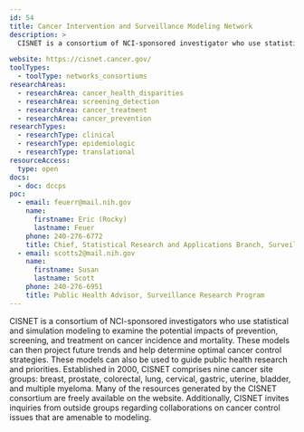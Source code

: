 ```yaml
---
id: 54
title: Cancer Intervention and Surveillance Modeling Network
description: >
  CISNET is a consortium of NCI-sponsored investigator who use statistical and simulation modeling to predict the effects of cancer interventions.

website: https://cisnet.cancer.gov/
toolTypes:
  - toolType: networks_consortiums
researchAreas:
  - researchArea: cancer_health_disparities
  - researchArea: screening_detection
  - researchArea: cancer_treatment
  - researchArea: cancer_prevention
researchTypes:
  - researchType: clinical
  - researchType: epidemiologic
  - researchType: translational
resourceAccess:
  type: open
docs:
  - doc: dccps
poc:
  - email: feuerr@mail.nih.gov
    name:
      firstname: Eric (Rocky)
      lastname: Feuer
    phone: 240-276-6772
    title: Chief, Statistical Research and Applications Branch, Surveillance Research Program
  - email: scotts2@mail.nih.gov
    name:
      firstname: Susan
      lastname: Scott
    phone: 240-276-6951
    title: Public Health Advisor, Surveillance Research Program
---
```

CISNET is a consortium of NCI-sponsored investigators who use statistical and simulation modeling to examine the potential impacts of prevention, screening, and treatment on cancer incidence and mortality. These models can then project future trends and help determine optimal cancer control strategies. These models can also be used to guide public health research and priorities. Established in 2000, CISNET comprises nine cancer site groups: breast, prostate, colorectal, lung, cervical, gastric, uterine, bladder, and multiple myeloma. Many of the resources generated by the CISNET consortium are freely available on the website. Additionally, CISNET invites inquiries from outside groups regarding collaborations on cancer control issues that are amenable to modeling.